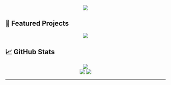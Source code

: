 <!--
[![SVG Banners](https://svg-banners.vercel.app/api?type=luminance&text1=Emran%20BinJamaan&width=800&height=400)](https://github.com/Akshay090/svg-banners)
[![SVG Banners](https://svg-banners.vercel.app/api?type=glitch&text1=Hello%20world.&width=800&height=200)](https://github.com/Akshay090/svg-banners)
-->
<div align=center>
  <a href="https://github.com/Akshay090/svg-banners">
    <img src="https://svg-banners.vercel.app/api?type=glitch&text1=Hello%20world.&width=800&height=200"/>
  </a>
</div>
<!--
<img src="assets/darth.jpg" align=center/>



-->
## <img src="https://komarev.com/ghpvc/?username=Pastifier" align="right"> 🌱 About Me
👋 Hi, I’m @Pastifier  
👀 Interested in Graphics Programming and Game Dev  
📫 Reach me: therealemran.design@gmail.com  
⚡ Fun Fact: Hover over ![this icon] to learn about SIMD!

---

<!--
## 🔧 Technologies & Tools
[Badges or Icons Here]
-->

## 🌟 Featured Projects

<div align=center>
  <a href="https://github.com/Pastifier/miniRT">
    <img src="https://svg-banners.vercel.app/api?type=luminance&text1=◾▪️%20miniRT&width=800&height=200"/>
  </a>
</div>

## 📈 GitHub Stats
<div align=center>
  <a href="https://git.io/streak-stats">
    <img src="https://github-readme-streak-stats.herokuapp.com?user=Pastifier&theme=shadow-purple"/>
  </a>
</div>
<div align=center>
  <img src="https://github-readme-stats.vercel.app/api?username=Pastifier&count_private=true&show_icons=true&theme=chartreuse-dark&hide=contribs"/>
  <a href="https://github.com/anuraghazra/github-readme-stats">
    <img src="https://github-readme-stats.vercel.app/api/top-langs/?username=Pastifier&layout=compact&theme=vision-friendly-dark"/>
  </a>
</div>

---


